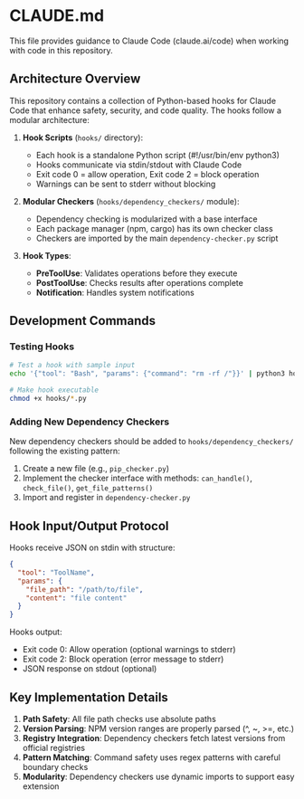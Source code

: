 # CLAUDE.md

This file provides guidance to Claude Code (claude.ai/code) when working with code in this repository.

## Architecture Overview

This repository contains a collection of Python-based hooks for Claude Code that enhance safety, security, and code quality. The hooks follow a modular architecture:

1. **Hook Scripts** (`hooks/` directory):
   - Each hook is a standalone Python script (#!/usr/bin/env python3)
   - Hooks communicate via stdin/stdout with Claude Code
   - Exit code 0 = allow operation, Exit code 2 = block operation
   - Warnings can be sent to stderr without blocking

2. **Modular Checkers** (`hooks/dependency_checkers/` module):
   - Dependency checking is modularized with a base interface
   - Each package manager (npm, cargo) has its own checker class
   - Checkers are imported by the main `dependency-checker.py` script

3. **Hook Types**:
   - **PreToolUse**: Validates operations before they execute
   - **PostToolUse**: Checks results after operations complete
   - **Notification**: Handles system notifications

## Development Commands

### Testing Hooks
```bash
# Test a hook with sample input
echo '{"tool": "Bash", "params": {"command": "rm -rf /"}}' | python3 hooks/command-safety-guard.py

# Make hook executable
chmod +x hooks/*.py
```

### Adding New Dependency Checkers
New dependency checkers should be added to `hooks/dependency_checkers/` following the existing pattern:
1. Create a new file (e.g., `pip_checker.py`)
2. Implement the checker interface with methods: `can_handle()`, `check_file()`, `get_file_patterns()`
3. Import and register in `dependency-checker.py`

## Hook Input/Output Protocol

Hooks receive JSON on stdin with structure:
```json
{
  "tool": "ToolName",
  "params": {
    "file_path": "/path/to/file",
    "content": "file content"
  }
}
```

Hooks output:
- Exit code 0: Allow operation (optional warnings to stderr)
- Exit code 2: Block operation (error message to stderr)
- JSON response on stdout (optional)

## Key Implementation Details

1. **Path Safety**: All file path checks use absolute paths
2. **Version Parsing**: NPM version ranges are properly parsed (^, ~, >=, etc.)
3. **Registry Integration**: Dependency checkers fetch latest versions from official registries
4. **Pattern Matching**: Command safety uses regex patterns with careful boundary checks
5. **Modularity**: Dependency checkers use dynamic imports to support easy extension